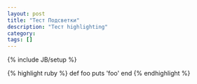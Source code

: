 ```yaml
---
layout: post
title: "Тест Подсветки"
description: "Тест highlighting"
category: 
tags: []
---
```

{% include JB/setup %}

{% highlight ruby %}
def foo
  puts 'foo'
end
{% endhighlight %}
